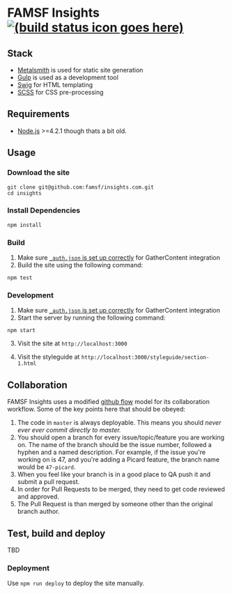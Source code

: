 # FAMSF Insights [![(build status icon goes here)]()]()


## Stack

* [Metalsmith](http://www.metalsmith.io) is used for static site generation
* [Gulp](http://gulpjs.com) is used as a development tool
* [Swig](https://paularmstrong.github.io/swig/) for HTML templating
* [SCSS](http://sass-lang.com/) for CSS pre-processing


## Requirements

* [Node.js](http://nodejs.org/) >=4.2.1 though thats a bit old.


## Usage

### Download the site

    git clone git@github.com:famsf/insights.com.git
    cd insights


### Install Dependencies

    npm install


### Build

1. Make sure [`_auth.json` is set up correctly](https://github.com/famsf/insights/wiki#gathercontent) for GatherContent integration
2. Build the site using the following command:

  ```
  npm test
  ```


### Development

1. Make sure [`_auth.json` is set up correctly](https://github.com/famsf/insights/wiki#gathercontent) for GatherContent integration
2. Start the server by running the following command:

  ```
  npm start
  ```

3. Visit the site at `http://localhost:3000`

4. Visit the styleguide at `http://localhost:3000/styleguide/section-1.html`


## Collaboration

FAMSF Insights uses a modified [github flow](https://guides.github.com/introduction/flow/index.html) model for its collaboration workflow. Some of the key points here that should be obeyed:

1. The code in `master` is always deployable. This means you should *never ever ever commit directly to master.*
2. You should open a branch for every issue/topic/feature you are working on. The name of the branch should be the issue number, followed a hyphen and a named description. For example, if the issue you're working on is 47, and you're adding a Picard feature, the branch name would be `47-picard`.
3. When you feel like your branch is in a good place to QA push it and submit a pull request.
4. In order for Pull Requests to be merged, they need to get code reviewed and approved.
5. The Pull Request is than merged by someone other than the original branch author.

## Test, build and deploy

TBD


### Deployment

Use `npm run deploy` to deploy the site manually.
